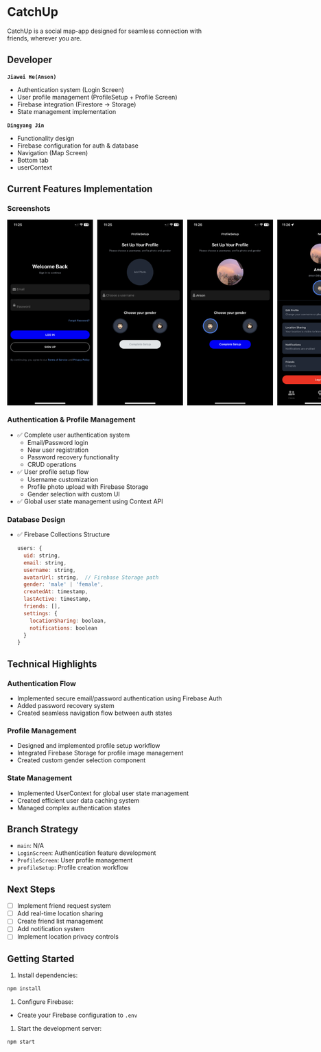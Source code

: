 # CatchUp

CatchUp is a social map-app designed for seamless connection with friends, wherever you are.

## Developer

**`Jiawei He(Anson)`**

- Authentication system (Login Screen)
- User profile management (ProfileSetup + Profile Screen)
- Firebase integration (Firestore -> Storage)
- State management implementation

**`Dingyang Jin`**
- Functionality design
- Firebase configuration for auth & database
- Navigation (Map Screen)
- Bottom tab
- userContext
## Current Features Implementation

### Screenshots



<div style="display: flex; gap: 10px; margin-bottom: 20px;">
    <img src="/assets/docs/signup.jpg" width="200" alt="Login Screen"/>
    <img src="/assets/docs/profileSetup1.jpg" width="200" alt="Profile Setup 1"/>
    <img src="/assets/docs/profileSetup2.jpg" width="200" alt="Profile Setup 2"/>
    <img src="/assets/docs/profile.jpg" width="200" alt="Profile Screen"/>
</div>

### Authentication & Profile Management

- ✅ Complete user authentication system
  - Email/Password login
  - New user registration
  - Password recovery functionality
  - CRUD operations
- ✅ User profile setup flow
  - Username customization
  - Profile photo upload with Firebase Storage
  - Gender selection with custom UI
- ✅ Global user state management using Context API

### Database Design

- ✅ Firebase Collections Structure

  ```javascript
  users: {
    uid: string,
    email: string,
    username: string,
    avatarUrl: string,  // Firebase Storage path
    gender: 'male' | 'female',
    createdAt: timestamp,
    lastActive: timestamp,
    friends: [],
    settings: {
      locationSharing: boolean,
      notifications: boolean
    }
  }
  ```



## Technical Highlights

### Authentication Flow

- Implemented secure email/password authentication using Firebase Auth
- Added password recovery system
- Created seamless navigation flow between auth states

### Profile Management

- Designed and implemented profile setup workflow
- Integrated Firebase Storage for profile image management
- Created custom gender selection component

### State Management

- Implemented UserContext for global user state management
- Created efficient user data caching system
- Managed complex authentication states

## Branch Strategy

- `main`: N/A
- `LoginScreen`: Authentication feature development
- `ProfileScreen`: User profile management
- `profileSetup`: Profile creation workflow

## Next Steps

- [ ] Implement friend request system
- [ ] Add real-time location sharing
- [ ] Create friend list management
- [ ] Add notification system
- [ ] Implement location privacy controls

## Getting Started

1. Install dependencies:

```bash
npm install
```

1. Configure Firebase:
  
- Create your Firebase configuration to `.env`

1. Start the development server:

```bash
npm start
```
